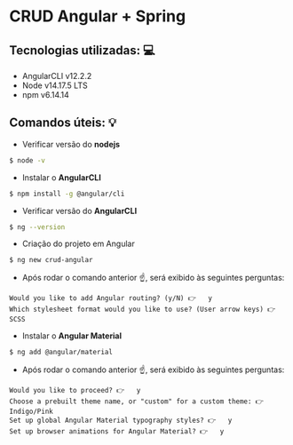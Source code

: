 # CRUD Angular + Spring

## Tecnologias utilizadas: 💻
- AngularCLI v12.2.2
- Node v14.17.5 LTS
- npm v6.14.14

## Comandos úteis: 💡
- Verificar versão do **nodejs**

```bash
$ node -v
```

- Instalar o **AngularCLI**

```bash
$ npm install -g @angular/cli
```

- Verificar versão do **AngularCLI**

```bash
$ ng --version
```

- Criação do projeto em Angular

```bash
$ ng new crud-angular
```

- Após rodar o comando anterior ☝️, será exibido às seguintes perguntas:
```
Would you like to add Angular routing? (y/N) 👉   y
Which stylesheet format would you like to use? (User arrow keys) 👉   SCSS
```
- Instalar o **Angular Material**

```bash
$ ng add @angular/material
```

- Após rodar o comando anterior ☝️, será exibido às seguintes perguntas:
```
Would you like to proceed? 👉   y
Choose a prebuilt theme name, or "custom" for a custom theme: 👉   Indigo/Pink
Set up global Angular Material typography styles? 👉   y
Set up browser animations for Angular Material? 👉   y
```

